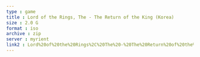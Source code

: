 ```yaml
---
type : game
title : Lord of the Rings, The - The Return of the King (Korea)
size : 2.0 G
format : iso
archive : zip
server : myrient
link2 : Lord%20of%20the%20Rings%2C%20The%20-%20The%20Return%20of%20the%20King%20%28Korea%29
---
```

